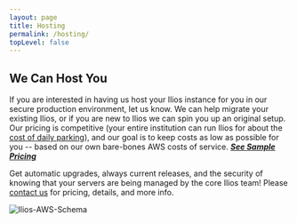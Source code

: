 ```yaml
---
layout: page
title: Hosting
permalink: /hosting/
topLevel: false
---
```


## We Can Host You

If you are interested in having us host your Ilios instance for you in our secure production environment, let us know. We can help migrate your existing Ilios, or if you are new to Ilios we can spin you up an original setup. Our pricing is competitive (your entire institution can run Ilios for about the [cost of daily parking](/parking-pricing)), and our goal is to keep costs as low as possible for you -- based on our own bare-bones AWS costs of service. [**_See Sample Pricing_**](/hosting-pricing)

Get automatic upgrades, always current releases, and the security of knowing that your servers are being managed by the core Ilios team! Please [contact us](mailto:info@iliosproject.org) for pricing, details, and more info.

![Ilios-AWS-Schema](https://gallery.mailchimp.com/845c4ebabb5b5ae7a6372c715/images/b70aa30e-0d9a-4bf6-af9b-ce25adfa7454.png)
